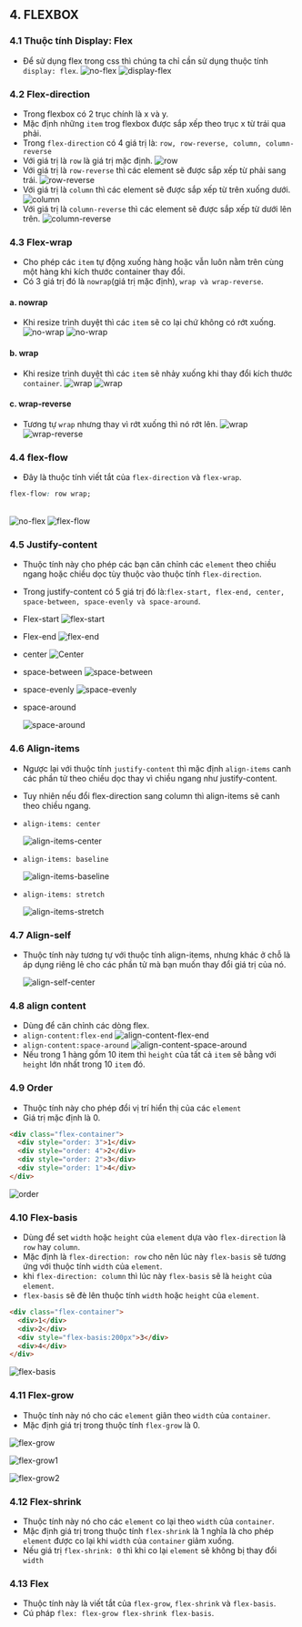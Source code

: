 ## 4. FLEXBOX

### 4.1 Thuộc tính Display: Flex

- Để sử dụng flex trong css thì chúng ta chỉ cần sử dụng thuộc tính `display: flex`.
  ![no-flex](./imgHTML/no-flex.PNG)
  ![display-flex](./imgHTML/dflex.PNG)

### 4.2 Flex-direction

- Trong flexbox có 2 trục chính là x và y.
- Mặc định những `item` trog flexbox được sắp xếp theo trục x từ trái qua phải.
- Trong `flex-direction` có 4 giá trị là: `row, row-reverse, column, column-reverse`
- Với giá trị là `row` là giá trị mặc định.
  ![row](./imgHTML/dflex.PNG)
- Với giá trị là `row-reverse` thì các element sẽ được sắp xếp từ phải sang trái.
  ![row-reverse](./imgHTML/row-reverse.PNG)
- Với giá trị là `column` thì các element sẽ được sắp xếp từ trên xuống dưới.
  ![column](./imgHTML/flex-column.PNG)
- Với giá trị là `column-reverse` thì các element sẽ được sắp xếp từ dưới lên trên.
  ![column-reverse](./imgHTML/column-reverse.PNG)

### 4.3 Flex-wrap

- Cho phép các `item` tự động xuống hàng hoặc vẫn luôn nằm trên cùng một hàng khi kích thước container thay đổi.
- Có 3 giá trị đó là `nowrap`(giá trị mặc định), `wrap và wrap-reverse`.

#### a. nowrap

- Khi resize trình duyệt thì các `item` sẽ co lại chứ không có rớt xuống.
  ![no-wrap](./imgHTML/no-wrap.PNG)
  ![no-wrap](./imgHTML/no-wrap1.PNG)

#### b. wrap

- Khi resize trình duyệt thì các `item` sẽ nhảy xuống khi thay đổi kích thước `container`.
  ![wrap](./imgHTML/wrap.PNG)
  ![wrap](./imgHTML/wrap1.PNG)

#### c. wrap-reverse

- Tương tự `wrap` nhưng thay vì rớt xuống thì nó rớt lên.
  ![wrap](./imgHTML/wrap.PNG)
  ![wrap-reverse](./imgHTML/wrap-reverse.PNG)

### 4.4 flex-flow

- Đây là thuộc tính viết tắt của `flex-direction` và `flex-wrap`.

```css
flex-flow: row wrap;
```

\
![no-flex](./imgHTML/no-wrap.PNG)
![flex-flow](./imgHTML/flex-flow.PNG)

### 4.5 Justify-content

- Thuộc tính này cho phép các bạn căn chỉnh các `element` theo chiều ngang hoặc chiều dọc tùy thuộc vào thuộc tính `flex-direction`.

- Trong justify-content có 5 giá trị đó là:`flex-start, flex-end, center, space-between, space-evenly và space-around`.
- Flex-start
  ![flex-start](./imgHTML/flex-start.PNG)
- Flex-end
  ![flex-end](./imgHTML/flex-end.PNG)
- center
  ![Center](./imgHTML/center.PNG)
- space-between
  ![space-between](./imgHTML/space-between.PNG)
- space-evenly
  ![space-evenly](./imgHTML/space-evenly.PNG)
- space-around

  ![space-around](./imgHTML/space-around.PNG)

### 4.6 Align-items

- Ngược lại với thuộc tính `justify-content` thì mặc định `align-items` canh các phần tử theo chiều dọc thay vì chiều ngang như justify-content.

- Tuy nhiên nếu đổi flex-direction sang column thì align-items sẽ canh theo chiều ngang.
- `align-items: center`

  ![align-items-center](./imgHTML/align-items-center.PNG)

- `align-items: baseline`

  ![align-items-baseline](./imgHTML/align-items-baseline.PNG)

- `align-items: stretch`

  ![align-items-stretch](./imgHTML/align-items-stretch.PNG)

### 4.7 Align-self

- Thuộc tính này tương tự với thuộc tính align-items, nhưng khác ở chỗ là áp dụng riêng lẻ cho các phần tử mà bạn muốn thay đổi giá trị của nó.

  ![align-self-center](./imgHTML/align-self-center.PNG)

### 4.8 align content

- Dùng để căn chỉnh các dòng flex.
- `align-content:flex-end`
  ![align-content-flex-end](./imgHTML/align-content-flex-end.PNG)
- `align-content:space-around`
  ![align-content-space-around](./imgHTML/align-content-space-around.PNG)
- Nếu trong 1 hàng gồm 10 item thì `height` của tất cả `item` sẽ bằng với `height` lớn nhất trong 10 `item` đó.

### 4.9 Order

- Thuộc tính này cho phép đổi vị trí hiển thị của các `element`
- Giá trị mặc định là 0.

```html
<div class="flex-container">
  <div style="order: 3">1</div>
  <div style="order: 4">2</div>
  <div style="order: 2">3</div>
  <div style="order: 1">4</div>
</div>
```

![order](./imgHTML/order.PNG)

### 4.10 Flex-basis

- Dùng để set `width` hoặc `height` của `element` dựa vào `flex-direction` là `row` hay `column`.
- Mặc định là `flex-direction: row` cho nên lúc này `flex-basis` sẽ tương ứng với thuộc tính `width` của `element`.
- khi `flex-direction: column` thì lúc này `flex-basis` sẽ là `height` của `element`.
- `flex-basis` sẽ đè lên thuộc tính `width` hoặc `height` của `element`.

```html
<div class="flex-container">
  <div>1</div>
  <div>2</div>
  <div style="flex-basis:200px">3</div>
  <div>4</div>
</div>
```

![flex-basis](./imgHTML/flex-basis.PNG)

### 4.11 Flex-grow

- Thuộc tính này nó cho các `element` giãn theo `width` của `container`.
- Mặc định giá trị trong thuộc tính `flex-grow` là 0.

![flex-grow](./imgHTML/flex-grow.PNG)

![flex-grow1](./imgHTML/flex-grow1.PNG)

![flex-grow2](./imgHTML/flex-grow2.PNG)

### 4.12 Flex-shrink

- Thuộc tính này nó cho các `element` co lại theo `width` của `container`.
- Mặc định giá trị trong thuộc tính `flex-shrink` là 1 nghĩa là cho phép `element` được co lại khi `width` của `container` giảm xuống.
- Nếu giá trị `flex-shrink: 0` thì khi co lại `element` sẽ không bị thay đổi `width`

### 4.13 Flex

- Thuộc tính này là viết tắt của `flex-grow`, `flex-shrink` và `flex-basis`.
- Cú pháp `flex: flex-grow flex-shrink flex-basis`.
